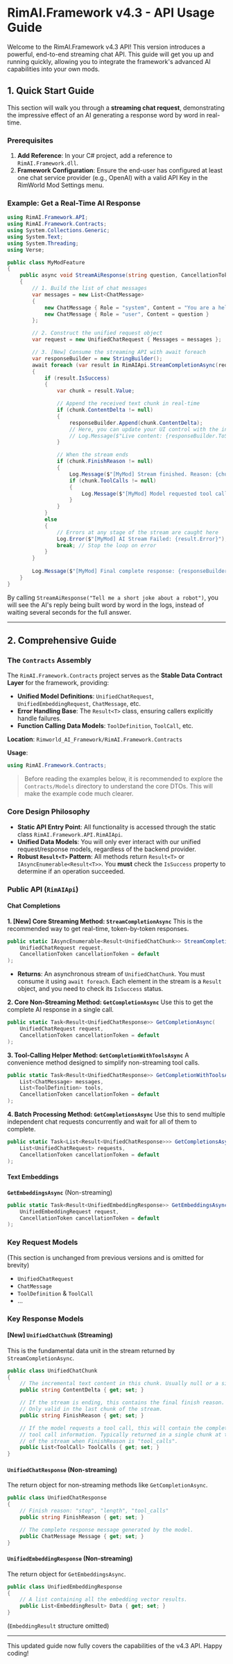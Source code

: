 # RimAI.Framework v4.3 - API Usage Guide

Welcome to the RimAI.Framework v4.3 API! This version introduces a powerful, end-to-end streaming chat API. This guide will get you up and running quickly, allowing you to integrate the framework's advanced AI capabilities into your own mods.

## 1. Quick Start Guide

This section will walk you through a **streaming chat request**, demonstrating the impressive effect of an AI generating a response word by word in real-time.

### Prerequisites

1.  **Add Reference**: In your C# project, add a reference to `RimAI.Framework.dll`.
2.  **Framework Configuration**: Ensure the end-user has configured at least one chat service provider (e.g., OpenAI) with a valid API Key in the RimWorld Mod Settings menu.

### Example: Get a Real-Time AI Response

```csharp
using RimAI.Framework.API;
using RimAI.Framework.Contracts;
using System.Collections.Generic;
using System.Text;
using System.Threading;
using Verse;

public class MyModFeature
{
    public async void StreamAiResponse(string question, CancellationToken cancellationToken = default)
    {
        // 1. Build the list of chat messages
        var messages = new List<ChatMessage>
        {
            new ChatMessage { Role = "system", Content = "You are a helpful assistant." },
            new ChatMessage { Role = "user", Content = question }
        };

        // 2. Construct the unified request object
        var request = new UnifiedChatRequest { Messages = messages };

        // 3. [New] Consume the streaming API with await foreach
        var responseBuilder = new StringBuilder();
        await foreach (var result in RimAIApi.StreamCompletionAsync(request, cancellationToken))
        {
            if (result.IsSuccess)
            {
                var chunk = result.Value;

                // Append the received text chunk in real-time
                if (chunk.ContentDelta != null)
                {
                    responseBuilder.Append(chunk.ContentDelta);
                    // Here, you can update your UI control with the in-progress text
                    // Log.Message($"Live content: {responseBuilder.ToString()}"); 
                }

                // When the stream ends
                if (chunk.FinishReason != null)
                {
                    Log.Message($"[MyMod] Stream finished. Reason: {chunk.FinishReason}");
                    if (chunk.ToolCalls != null)
                    {
                        Log.Message($"[MyMod] Model requested tool call: {chunk.ToolCalls.First().Function.Name}");
                    }
                }
            }
            else
            {
                // Errors at any stage of the stream are caught here
                Log.Error($"[MyMod] AI Stream Failed: {result.Error}");
                break; // Stop the loop on error
            }
        }
        
        Log.Message($"[MyMod] Final complete response: {responseBuilder.ToString()}");
    }
}
```
By calling `StreamAiResponse("Tell me a short joke about a robot")`, you will see the AI's reply being built word by word in the logs, instead of waiting several seconds for the full answer.

---

## 2. Comprehensive Guide

### The `Contracts` Assembly

The `RimAI.Framework.Contracts` project serves as the **Stable Data Contract Layer** for the framework, providing:

*   **Unified Model Definitions**: `UnifiedChatRequest`, `UnifiedEmbeddingRequest`, `ChatMessage`, etc.
*   **Error Handling Base**: The `Result<T>` class, ensuring callers explicitly handle failures.
*   **Function Calling Data Models**: `ToolDefinition`, `ToolCall`, etc.

**Location**: `Rimworld_AI_Framework/RimAI.Framework.Contracts`

**Usage**:
```csharp
using RimAI.Framework.Contracts;
```

> Before reading the examples below, it is recommended to explore the `Contracts/Models` directory to understand the core DTOs. This will make the example code much clearer.

### Core Design Philosophy

*   **Static API Entry Point**: All functionality is accessed through the static class `RimAI.Framework.API.RimAIApi`.
*   **Unified Data Models**: You will only ever interact with our unified request/response models, regardless of the backend provider.
*   **Robust `Result<T>` Pattern**: All methods return `Result<T>` or `IAsyncEnumerable<Result<T>>`. You **must** check the `IsSuccess` property to determine if an operation succeeded.

### Public API (`RimAIApi`)

#### Chat Completions

**1. [New] Core Streaming Method: `StreamCompletionAsync`**
This is the recommended way to get real-time, token-by-token responses.

```csharp
public static IAsyncEnumerable<Result<UnifiedChatChunk>> StreamCompletionAsync(
    UnifiedChatRequest request, 
    CancellationToken cancellationToken = default
);
```
*   **Returns**: An asynchronous stream of `UnifiedChatChunk`. You must consume it using `await foreach`. Each element in the stream is a `Result` object, and you need to check its `IsSuccess` status.

**2. Core Non-Streaming Method: `GetCompletionAsync`**
Use this to get the complete AI response in a single call.

```csharp
public static Task<Result<UnifiedChatResponse>> GetCompletionAsync(
    UnifiedChatRequest request, 
    CancellationToken cancellationToken = default
);
```

**3. Tool-Calling Helper Method: `GetCompletionWithToolsAsync`**
A convenience method designed to simplify non-streaming tool calls.

```csharp
public static Task<Result<UnifiedChatResponse>> GetCompletionWithToolsAsync(
    List<ChatMessage> messages,
    List<ToolDefinition> tools,
    CancellationToken cancellationToken = default
);
```

**4. Batch Processing Method: `GetCompletionsAsync`**
Use this to send multiple independent chat requests concurrently and wait for all of them to complete.

```csharp
public static Task<List<Result<UnifiedChatResponse>>> GetCompletionsAsync(
    List<UnifiedChatRequest> requests, 
    CancellationToken cancellationToken = default
);
```

#### Text Embeddings

**`GetEmbeddingsAsync`** (Non-streaming)
```csharp
public static Task<Result<UnifiedEmbeddingResponse>> GetEmbeddingsAsync(
    UnifiedEmbeddingRequest request, 
    CancellationToken cancellationToken = default
);
```

### Key Request Models

(This section is unchanged from previous versions and is omitted for brevity)
*   `UnifiedChatRequest`
*   `ChatMessage`
*   `ToolDefinition` & `ToolCall`
*   ...

### Key Response Models

#### [New] `UnifiedChatChunk` (Streaming)
This is the fundamental data unit in the stream returned by `StreamCompletionAsync`.

```csharp
public class UnifiedChatChunk
{
    // The incremental text content in this chunk. Usually null or a single token.
    public string ContentDelta { get; set; }

    // If the stream is ending, this contains the final finish reason.
    // Only valid in the last chunk of the stream.
    public string FinishReason { get; set; }

    // If the model requests a tool call, this will contain the complete
    // tool call information. Typically returned in a single chunk at the end
    // of the stream when FinishReason is "tool_calls".
    public List<ToolCall> ToolCalls { get; set; }
}
```

#### `UnifiedChatResponse` (Non-streaming)
The return object for non-streaming methods like `GetCompletionAsync`.

```csharp
public class UnifiedChatResponse
{
    // Finish reason: "stop", "length", "tool_calls"
    public string FinishReason { get; set; }

    // The complete response message generated by the model.
    public ChatMessage Message { get; set; }
}
```

#### `UnifiedEmbeddingResponse` (Non-streaming)
The return object for `GetEmbeddingsAsync`.
```csharp
public class UnifiedEmbeddingResponse
{
    // A list containing all the embedding vector results.
    public List<EmbeddingResult> Data { get; set; }
}
```
(`EmbeddingResult` structure omitted)

---
This updated guide now fully covers the capabilities of the v4.3 API. Happy coding!

